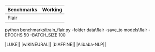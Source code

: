 | Benchmarks | Working |
|---|---|
|Flair||
python benchmarks\train_flair.py -folder data\flair -save_to models\flair -EPOCHS 50 -BATCH_SIZE 100

|LUKE||
|wIKINEURAL||
|bIAFFINE||
|Alibaba-NLP||
